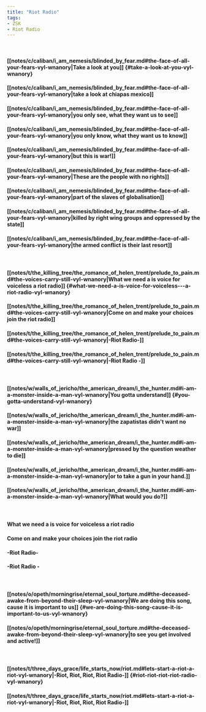 ```yaml
---
title: "Riot Radio"
tags:
- ZSK
- Riot Radio
---
```

&nbsp;
#### [[notes/c/caliban/i_am_nemesis/blinded_by_fear.md#the-face-of-all-your-fears-vyl-wnanory|Take a look at you]] {#take-a-look-at-you-vyl-wnanory}
#### [[notes/c/caliban/i_am_nemesis/blinded_by_fear.md#the-face-of-all-your-fears-vyl-wnanory|take a look at chiapas mexico]]
#### [[notes/c/caliban/i_am_nemesis/blinded_by_fear.md#the-face-of-all-your-fears-vyl-wnanory|you only see, what they want us to see]]
#### [[notes/c/caliban/i_am_nemesis/blinded_by_fear.md#the-face-of-all-your-fears-vyl-wnanory|you only know, what they want us to know]]
#### [[notes/c/caliban/i_am_nemesis/blinded_by_fear.md#the-face-of-all-your-fears-vyl-wnanory|but this is war!]]
#### [[notes/c/caliban/i_am_nemesis/blinded_by_fear.md#the-face-of-all-your-fears-vyl-wnanory|These are the people with no rights]]
#### [[notes/c/caliban/i_am_nemesis/blinded_by_fear.md#the-face-of-all-your-fears-vyl-wnanory|part of the slaves of globalisation]]
#### [[notes/c/caliban/i_am_nemesis/blinded_by_fear.md#the-face-of-all-your-fears-vyl-wnanory|killed by right wing groups and oppressed by the state]]
#### [[notes/c/caliban/i_am_nemesis/blinded_by_fear.md#the-face-of-all-your-fears-vyl-wnanory|the armed conflict is their last resort]]
&nbsp;
#### [[notes/t/the_killing_tree/the_romance_of_helen_trent/prelude_to_pain.md#the-voices-carry-still-vyl-wnanory|What we need a is voice for voiceless   a riot radio]] {#what-we-need-a-is-voice-for-voiceless---a-riot-radio-vyl-wnanory}
#### [[notes/t/the_killing_tree/the_romance_of_helen_trent/prelude_to_pain.md#the-voices-carry-still-vyl-wnanory|Come on and make your choices   join the riot radio]]
#### [[notes/t/the_killing_tree/the_romance_of_helen_trent/prelude_to_pain.md#the-voices-carry-still-vyl-wnanory|-Riot Radio-]]
#### [[notes/t/the_killing_tree/the_romance_of_helen_trent/prelude_to_pain.md#the-voices-carry-still-vyl-wnanory|-Riot Radio -]]
&nbsp;
#### [[notes/w/walls_of_jericho/the_american_dream/i_the_hunter.md#i-am-a-monster-inside-a-man-vyl-wnanory|You gotta understand]] {#you-gotta-understand-vyl-wnanory}
#### [[notes/w/walls_of_jericho/the_american_dream/i_the_hunter.md#i-am-a-monster-inside-a-man-vyl-wnanory|the zapatistas didn't want no war]]
#### [[notes/w/walls_of_jericho/the_american_dream/i_the_hunter.md#i-am-a-monster-inside-a-man-vyl-wnanory|pressed by the question weather to die]]
#### [[notes/w/walls_of_jericho/the_american_dream/i_the_hunter.md#i-am-a-monster-inside-a-man-vyl-wnanory|or to take a gun in your hand.]]
#### [[notes/w/walls_of_jericho/the_american_dream/i_the_hunter.md#i-am-a-monster-inside-a-man-vyl-wnanory|What would you do?]]
&nbsp;
#### What we need a is voice for voiceless   a riot radio
#### Come on and make your choices   join the riot radio
#### -Riot Radio-
#### -Riot Radio -
&nbsp;
#### [[notes/o/opeth/morningrise/eternal_soul_torture.md#the-deceased-awake-from-beyond-their-sleep-vyl-wnanory|We are doing this song, cause it is important to us]] {#we-are-doing-this-song-cause-it-is-important-to-us-vyl-wnanory}
#### [[notes/o/opeth/morningrise/eternal_soul_torture.md#the-deceased-awake-from-beyond-their-sleep-vyl-wnanory|to see you get involved and active!]]
&nbsp;
#### [[notes/t/three_days_grace/life_starts_now/riot.md#lets-start-a-riot-a-riot-vyl-wnanory|-Riot, Riot, Riot, Riot Radio-]] {#riot-riot-riot-riot-radio-vyl-wnanory}
#### [[notes/t/three_days_grace/life_starts_now/riot.md#lets-start-a-riot-a-riot-vyl-wnanory|-Riot, Riot, Riot, Riot Radio-]]
